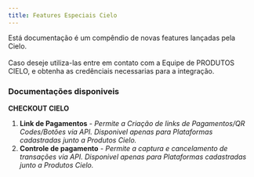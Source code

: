 ```yaml
---
title: Features Especiais Cielo
---
```


Está documentação é um compêndio de novas features lançadas pela Cielo.<br><br>
Caso deseje utiliza-las entre em contato com a Equipe de PRODUTOS CIELO, e obtenha as credênciais necessarias para a integração.

### **Documentações disponiveis**

**CHECKOUT CIELO**

1. **Link de Pagamentos** - _Permite a Criação de links de Pagamentos/QR Codes/Botões via API. Disponivel apenas para Plataformas cadastradas junto a Produtos Cielo._
2. **Controle de pagamento** - _Permite a captura e cancelamento de transações via API. Disponivel apenas para Plataformas cadastradas junto a Produtos Cielo._
